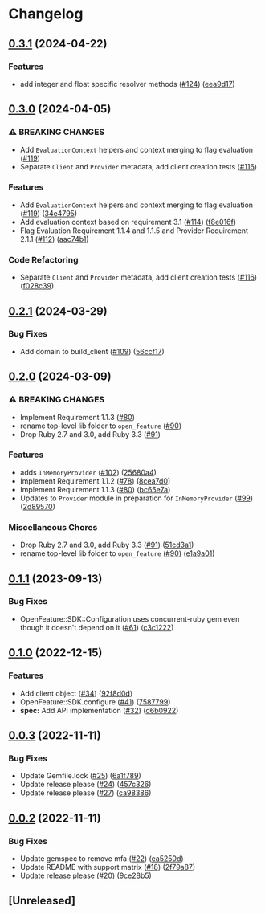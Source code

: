 # Changelog

## [0.3.1](https://github.com/open-feature/ruby-sdk/compare/v0.3.0...v0.3.1) (2024-04-22)


### Features

* add integer and float specific resolver methods ([#124](https://github.com/open-feature/ruby-sdk/issues/124)) ([eea9d17](https://github.com/open-feature/ruby-sdk/commit/eea9d17e5892064cec9d81bb0ef452e7e1761764))

## [0.3.0](https://github.com/open-feature/ruby-sdk/compare/v0.2.1...v0.3.0) (2024-04-05)


### ⚠ BREAKING CHANGES

* Add `EvaluationContext` helpers and context merging to flag evaluation ([#119](https://github.com/open-feature/ruby-sdk/issues/119))
* Separate `Client` and `Provider` metadata, add client creation tests ([#116](https://github.com/open-feature/ruby-sdk/issues/116))

### Features

* Add `EvaluationContext` helpers and context merging to flag evaluation ([#119](https://github.com/open-feature/ruby-sdk/issues/119)) ([34e4795](https://github.com/open-feature/ruby-sdk/commit/34e47956d66e0c6763f58c818461aa52f628bd21))
* Add evaluation context based on requirement 3.1 ([#114](https://github.com/open-feature/ruby-sdk/issues/114)) ([f8e016f](https://github.com/open-feature/ruby-sdk/commit/f8e016f1cf7bf1ca7fddce7a41efdeb4d3d522c1))
* Flag Evaluation Requirement 1.1.4 and 1.1.5 and Provider Requirement 2.1.1 ([#112](https://github.com/open-feature/ruby-sdk/issues/112)) ([aac74b1](https://github.com/open-feature/ruby-sdk/commit/aac74b1e80a4b3e69983e55cf5c75b9cee37b71b))


### Code Refactoring

* Separate `Client` and `Provider` metadata, add client creation tests ([#116](https://github.com/open-feature/ruby-sdk/issues/116)) ([f028c39](https://github.com/open-feature/ruby-sdk/commit/f028c398db3e2317847fe7e7bcbe6bbe96bb0b1c))

## [0.2.1](https://github.com/open-feature/ruby-sdk/compare/v0.2.0...v0.2.1) (2024-03-29)


### Bug Fixes

* Add domain to build_client ([#109](https://github.com/open-feature/ruby-sdk/issues/109)) ([56ccf17](https://github.com/open-feature/ruby-sdk/commit/56ccf17ec340df0ea14a72ea7379c51dbb9d7b13))

## [0.2.0](https://github.com/open-feature/ruby-sdk/compare/v0.1.1...v0.2.0) (2024-03-09)


### ⚠ BREAKING CHANGES

* Implement Requirement 1.1.3 ([#80](https://github.com/open-feature/ruby-sdk/issues/80))
* rename top-level lib folder to `open_feature` ([#90](https://github.com/open-feature/ruby-sdk/issues/90))
* Drop Ruby 2.7 and 3.0, add Ruby 3.3 ([#91](https://github.com/open-feature/ruby-sdk/issues/91))

### Features

* adds `InMemoryProvider` ([#102](https://github.com/open-feature/ruby-sdk/issues/102)) ([25680a4](https://github.com/open-feature/ruby-sdk/commit/25680a40b0955ee66da256f23f7078655754a4b6))
* Implement Requirement 1.1.2 ([#78](https://github.com/open-feature/ruby-sdk/issues/78)) ([8cea7d0](https://github.com/open-feature/ruby-sdk/commit/8cea7d0cefc31ddeb2095ac60c40db3b038b02c5))
* Implement Requirement 1.1.3 ([#80](https://github.com/open-feature/ruby-sdk/issues/80)) ([bc65e7a](https://github.com/open-feature/ruby-sdk/commit/bc65e7a2754d736e858a856fd39118940c63ee41))
* Updates to `Provider` module in preparation for `InMemoryProvider` ([#99](https://github.com/open-feature/ruby-sdk/issues/99)) ([2d89570](https://github.com/open-feature/ruby-sdk/commit/2d89570b2ebace61bcb261cfcb54b2724a4a75f7))


### Miscellaneous Chores

* Drop Ruby 2.7 and 3.0, add Ruby 3.3 ([#91](https://github.com/open-feature/ruby-sdk/issues/91)) ([51cd3a1](https://github.com/open-feature/ruby-sdk/commit/51cd3a1801e589f9049bffd7349d56bb6d32d05e))
* rename top-level lib folder to `open_feature` ([#90](https://github.com/open-feature/ruby-sdk/issues/90)) ([e1a9a01](https://github.com/open-feature/ruby-sdk/commit/e1a9a018e18cb62acedd1b5cd5a00ad3ecb4321a))

## [0.1.1](https://github.com/open-feature/ruby-sdk/compare/v0.1.0...v0.1.1) (2023-09-13)


### Bug Fixes

* OpenFeature::SDK::Configuration uses concurrent-ruby gem even though it doesn't depend on it ([#61](https://github.com/open-feature/ruby-sdk/issues/61)) ([c3c1222](https://github.com/open-feature/ruby-sdk/commit/c3c12226a21e43d62358562f4008a4a44a10e72b))

## [0.1.0](https://github.com/open-feature/ruby-sdk/compare/v0.0.3...v0.1.0) (2022-12-15)


### Features

* Add client object ([#34](https://github.com/open-feature/ruby-sdk/issues/34)) ([92f8d0d](https://github.com/open-feature/ruby-sdk/commit/92f8d0d4bf693bf74d0f076621f3453f11d4ca65))
* OpenFeature::SDK.configure ([#41](https://github.com/open-feature/ruby-sdk/issues/41)) ([7587799](https://github.com/open-feature/ruby-sdk/commit/75877997dcb49aeb38a4969734df87b2845e1e6a))
* **spec:** Add API implementation ([#32](https://github.com/open-feature/ruby-sdk/issues/32)) ([d6b0922](https://github.com/open-feature/ruby-sdk/commit/d6b0922a54e9cb714c44dfe58ddab01356f6916b))

## [0.0.3](https://github.com/open-feature/ruby-sdk/compare/v0.0.2...v0.0.3) (2022-11-11)


### Bug Fixes

* Update Gemfile.lock ([#25](https://github.com/open-feature/ruby-sdk/issues/25)) ([6a1f789](https://github.com/open-feature/ruby-sdk/commit/6a1f789bd016a6b1d961a8ce61d3366116d4e3e5))
* Update release please ([#24](https://github.com/open-feature/ruby-sdk/issues/24)) ([457c326](https://github.com/open-feature/ruby-sdk/commit/457c3262131c55deeb5719d94ee18ac8591488b1))
* Update release please ([#27](https://github.com/open-feature/ruby-sdk/issues/27)) ([ca98386](https://github.com/open-feature/ruby-sdk/commit/ca983861fd50388a05bca60b1483ed65fb8aedb5))

## [0.0.2](https://github.com/open-feature/ruby-sdk/compare/v0.0.1...v0.0.2) (2022-11-11)


### Bug Fixes

* Update gemspec to remove mfa ([#22](https://github.com/open-feature/ruby-sdk/issues/22)) ([ea5250d](https://github.com/open-feature/ruby-sdk/commit/ea5250dfd16598a13a1a6542e44f4fa3664f251e))
* Update README with support matrix ([#18](https://github.com/open-feature/ruby-sdk/issues/18)) ([2f79a87](https://github.com/open-feature/ruby-sdk/commit/2f79a87320cff30835081599f21f544d2d4e52cf))
* Update release please ([#20](https://github.com/open-feature/ruby-sdk/issues/20)) ([9ce28b5](https://github.com/open-feature/ruby-sdk/commit/9ce28b51b295f21a58ffd9812de794b3d3f1803b))

## [Unreleased]
